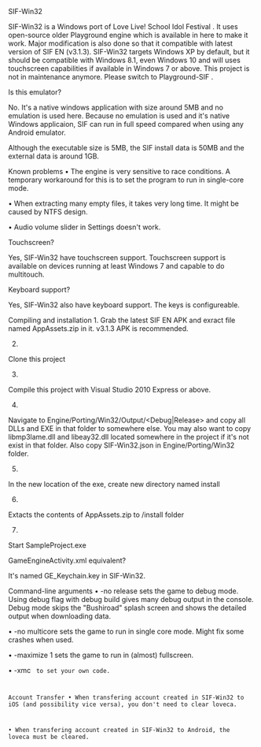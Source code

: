 
SIF-Win32

SIF-Win32 is a Windows port of Love Live! School Idol Festival . It uses open-source older Playground engine which is available in here to make it work. Major modification is also done so that it compatible with latest version of SIF EN (v3.1.3). SIF-Win32 targets Windows XP by default, but it should be compatible with Windows 8.1, even Windows 10 and will uses touchscreen capabilities if available in Windows 7 or above. This project is not in maintenance anymore. Please switch to Playground-SIF .

Is this emulator?

No. It's a native windows application with size around 5MB and no emulation is used here. Because no emulation is used and it's native Windows applicaion, SIF can run in full speed compared when using any Android emulator.

Although the executable size is 5MB, the SIF install data is 50MB and the external data is around 1GB.

Known problems
• 
The engine is very sensitive to race conditions. A temporary workaround for this is to set the program to run in single-core mode.

• 
When extracting many empty files, it takes very long time. It might be caused by NTFS design.

• 
Audio volume slider in Settings doesn't work.

Touchscreen?

Yes, SIF-Win32 have touchscreen support. Touchscreen support is available on devices running at least Windows 7 and capable to do multitouch.

Keyboard support?

Yes, SIF-Win32 also have keyboard support. The keys is configureable.

Compiling and installation
1. 
Grab the latest SIF EN APK and exract file named AppAssets.zip in it. v3.1.3 APK is recommended.

2. 
Clone this project

3. 
Compile this project with Visual Studio 2010 Express or above.

4. 
Navigate to Engine/Porting/Win32/Output/<Debug|Release> and copy all DLLs and EXE in that folder to somewhere else. You may also want to copy libmp3lame.dll and libeay32.dll located somewhere in the project if it's not exist in that folder. Also copy SIF-Win32.json in Engine/Porting/Win32 folder.

5. 
In the new location of the exe, create new directory named install 

6. 
Extacts the contents of AppAssets.zip to <new executable location>/install folder

7. 
Start SampleProject.exe 

GameEngineActivity.xml equivalent?

It's named GE_Keychain.key in SIF-Win32.

Command-line arguments
• 
 -no release sets the game to debug mode. Using debug flag with debug build gives many debug output in the console. Debug mode skips the "Bushiroad" splash screen and shows the detailed output when downloading data.

• 
 -no multicore sets the game to run in single core mode. Might fix some crashes when used.

• 
 -maximize 1 sets the game to run in (almost) fullscreen.

• 
 -xmc <code> to set your own code.

Account Transfer
• 
When transfering account created in SIF-Win32 to iOS (and possibility vice versa), you don't need to clear loveca.

• 
When transfering account created in SIF-Win32 to Android, the loveca must be cleared.

